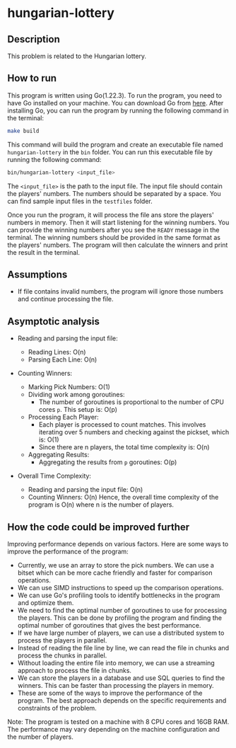 # hungarian-lottery

## Description
This problem is related to the Hungarian lottery. 

## How to run
This program is written using Go(1.22.3). To run the program, you need to have Go installed on your machine. You can download Go from [here](https://golang.org/dl/). After installing Go, you can run the program by running the following command in the terminal:
```bash
make build
```
This command will build the program and create an executable file named `hungarian-lottery` in the `bin` folder. You can run this executable file by running the following command:
```bash
bin/hungarian-lottery <input_file>
```
The `<input_file>` is the path to the input file. The input file should contain the players' numbers. The numbers should be separated by a space. You can find sample input files in the `testfiles` folder.

Once you run the program, it will process the file ans store the players' numbers in memory. Then it will start listening for the winning numbers. You can provide the winning numbers after you see the `READY` message in the terminal. The winning numbers should be provided in the same format as the players' numbers. The program will then calculate the winners and print the result in the terminal.

## Assumptions
- If file contains invalid numbers, the program will ignore those numbers and continue processing the file.

## Asymptotic analysis

- Reading and parsing the input file:
    - Reading Lines: O(n)
    - Parsing Each Line: O(n)
- Counting Winners:
    - Marking Pick Numbers: O(1)
    - Dividing work among goroutines: 
        - The number of goroutines is proportional to the number of CPU cores `p`. This setup is: O(p)
    - Processing Each Player:
        - Each player is processed to count matches. This involves iterating over 5 numbers and checking against the pickset, which is: O(1)
        - Since there are n players, the total time complexity is: O(n)
    - Aggregating Results:
        - Aggregating the results from `p` goroutines: O(p)

- Overall Time Complexity:
    - Reading and parsing the input file: O(n)
    - Counting Winners: O(n)
Hence, the overall time complexity of the program is O(n) where n is the number of players.

## How the code could be improved further
Improving performance depends on various factors. Here are some ways to improve the performance of the program:
- Currently, we use an array to store the pick numbers. We can use a bitset which can be more cache friendly and faster for comparison operations.
- We can use SIMD instructions to speed up the comparison operations.
- We can use Go's profiling tools to identify bottlenecks in the program and optimize them.
- We need to find the optimal number of goroutines to use for processing the players. This can be done by profiling the program and finding the optimal number of goroutines that gives the best performance.
- If we have large number of players, we can use a distributed system to process the players in parallel.
- Instead of reading the file line by line, we can read the file in chunks and process the chunks in parallel.
- Without loading the entire file into memory, we can use a streaming approach to process the file in chunks.
- We can store the players in a database and use SQL queries to find the winners. This can be faster than processing the players in memory.
- These are some of the ways to improve the performance of the program. The best approach depends on the specific requirements and constraints of the problem.

Note: The program is tested on a machine with 8 CPU cores and 16GB RAM. The performance may vary depending on the machine configuration and the number of players.